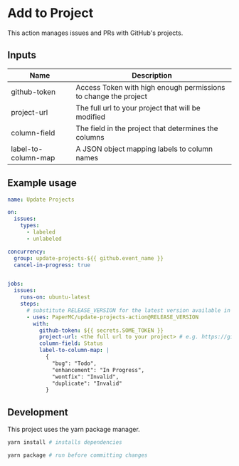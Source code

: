# Add to Project

This action manages issues and PRs with GitHub's projects.

## Inputs

| Name                | Description                                                     |
|---------------------|-----------------------------------------------------------------|
| github-token        | Access Token with high enough permissions to change the project |
| project-url         | The full url to your project that will be modified              |
| column-field        | The field in the project that determines the columns            |
| label-to-column-map | A JSON object mapping labels to column names                    |

## Example usage

```yml
name: Update Projects

on:
  issues:
    types:
      - labeled
      - unlabeled

concurrency:
  group: update-projects-${{ github.event_name }}
  cancel-in-progress: true


jobs:
  issues:
    runs-on: ubuntu-latest
    steps:
      # substitute RELEASE_VERSION for the latest version available in releases
      - uses: PaperMC/update-projects-action@RELEASE_VERSION
        with:
          github-token: ${{ secrets.SOME_TOKEN }}
          project-url: <the full url to your project> # e.g. https://github.com/users/Machine-Maker/projects/1/views/1
          column-field: Status
          label-to-column-map: |
            {
              "bug": "Todo",
              "enhancement": "In Progress",
              "wontfix": "Invalid",
              "duplicate": "Invalid"
            }

```

## Development

This project uses the yarn package manager.

```bash
yarn install # installs dependencies
```

```bash
yarn package # run before committing changes
```
